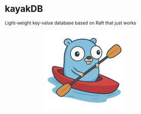 # kayakDB
Light-weight key-value database based on Raft that just works

<div align="center">
    <img src="./docs/images/gopher_in_kayak.png" alt="kayakdb" style="width: 50%;">
</div>
